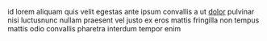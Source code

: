 id lorem aliquam quis velit egestas ante ipsum convallis a ut
[dolor](generated_webpages/nisl3.md) pulvinar nisi luctusnunc nullam praesent
vel justo ex eros mattis fringilla non tempus mattis odio convallis pharetra
interdum tempor enim